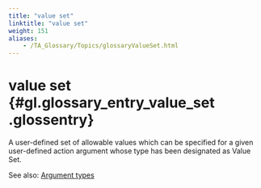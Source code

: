 ```yaml
--- 
title: "value set"
linktitle: "value set"
weight: 151
aliases: 
    - /TA_Glossary/Topics/glossaryValueSet.html
---
```

# value set {#gl.glossary_entry_value_set .glossentry}

A user-defined set of allowable values which can be specified for a given user-defined action argument whose type has been designated as Value Set.

See also: [Argument types](../../reuse/reuse.Creating_and_using_actions_Arg_type.html)

